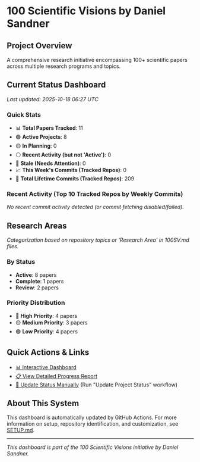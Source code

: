 # 100 Scientific Visions by Daniel Sandner

## Project Overview
A comprehensive research initiative encompassing 100+ scientific papers across multiple research programs and topics.

## Current Status Dashboard
*Last updated: 2025-10-18 06:27 UTC*

### Quick Stats
- 📊 **Total Papers Tracked**: 11
- 🟢 **Active Projects**: 8
- 🟡 **In Planning**: 0
- ⚪ **Recent Activity (but not 'Active')**: 0
- 🔴 **Stale (Needs Attention)**: 0
- 📈 **This Week's Commits (Tracked Repos)**: 0 
- 📜 **Total Lifetime Commits (Tracked Repos)**: 209

### Recent Activity (Top 10 Tracked Repos by Weekly Commits)
*No recent commit activity detected (or commit fetching disabled/failed).*

## Research Areas
*Categorization based on repository topics or 'Research Area' in 100SV.md files.*

### By Status
- **Active**: 8 papers
- **Complete**: 1 papers
- **Review**: 2 papers

### Priority Distribution
- 🔴 **High Priority**: 4 papers
- 🟡 **Medium Priority**: 3 papers
- 🟢 **Low Priority**: 4 papers

## Quick Actions & Links
- [📊 Interactive Dashboard](https://sandner-art.github.io/100-Scientific-Visions-Hub/)
- [📋 View Detailed Progress Report](./reports/detailed-progress.md)
- [🔄 Update Status Manually](../../actions) (Run "Update Project Status" workflow)

## About This System
This dashboard is automatically updated by GitHub Actions. For more information on setup, repository identification, and customization, see [SETUP.md](./setup.md).

---

*This dashboard is part of the 100 Scientific Visions initiative by Daniel Sandner.*